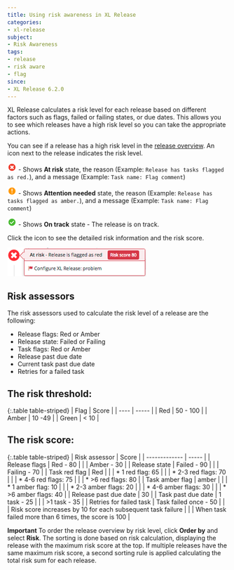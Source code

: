 ```yaml
---
title: Using risk awareness in XL Release  
categories:
- xl-release
subject:
- Risk Awareness
tags:
- release
- risk aware
- flag
since:
- XL Release 6.2.0
---
```


XL Release calculates a risk level for each release based on different factors such as flags, failed or failing states, or due dates. This allows you to see which releases have a high risk level so you can take the appropriate actions.

You can see if a release has a high risk level in the [release overview](/xl-release/how-to/using-the-release-overview.html). An icon next to the release indicates the risk level.

![image](/images/at-risk.png) - Shows **At risk** state, the reason (Example: `Release has tasks flagged as red.`), and a message (Example: `Task name: Flag comment`)

![image](/images/attention-needed.png) - Shows **Attention needed** state, the reason (Example: `Release has tasks flagged as amber.`), and a message (Example: `Task name: Flag comment`)

![image](/images/on-track.png) - Shows **On track** state - The release is on track.

Click the icon to see the detailed risk information and the risk score.

![image](../images/risk-information.png)

## Risk assessors

The risk assessors used to calculate the risk level of a release are the following:

* Release flags: Red or Amber
* Release state: Failed or Failing
* Task flags: Red or Amber
* Release past due date
* Current task past due date
* Retries for a failed task

## The risk threshold:

{:.table table-striped}
| Flag | Score |
| ---- | ----- |
| Red | 50 - 100 |
| Amber | 10 -49 |
| Green | < 10 |

## The risk score:

{:.table table-striped}
| Risk assessor | Score |
| ------------- | ----- |
| Release flags | Red - 80 |
| | Amber - 30 |
| Release state | Failed - 90 |
| | Failing - 70 |
| Task red flag | Red |
| | * 1 red flag: 65 |
| | * 2-3 red flags: 70 |
| | * 4-6 red flags: 75 |
| | * >6 red flags: 80 |
| Task amber flag | amber |
| | * 1 amber flag: 10 |
| | * 2-3 amber flags: 20 |
| | * 4-6 amber flags: 30 |
| | * >6 amber flags: 40 |
| Release past due date | 30 |
| Task past due date | 1 task - 25 |
| | >1 task - 35 |
| Retries for failed task | Task failed once - 50 |
| | Risk score increases by 10 for each subsequent task failure |
| | When task failed more than 6 times, the score is 100 |

**Important** To order the release overview by risk level, click **Order by** and select **Risk**. The sorting is done based on risk calculation, displaying the release with the maximum risk score at the top. If multiple releases have the same maximum risk score, a second sorting rule is applied calculating the total risk sum for each release.
